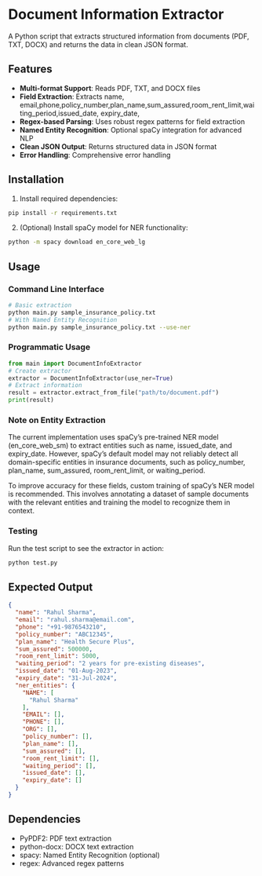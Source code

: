 # Document Information Extractor
A Python script that extracts structured information from documents (PDF, TXT, DOCX) and returns the data in clean JSON format.
## Features
- **Multi-format Support**: Reads PDF, TXT, and DOCX files
- **Field Extraction**: Extracts name, email,phone,policy_number,plan_name,sum_assured,room_rent_limit,waiting_period,issued_date,
expiry_date,
- **Regex-based Parsing**: Uses robust regex patterns for field extraction
- **Named Entity Recognition**: Optional spaCy integration for advanced NLP
- **Clean JSON Output**: Returns structured data in JSON format
- **Error Handling**: Comprehensive error handling 
## Installation
1. Install required dependencies:
```bash
pip install -r requirements.txt
```
2. (Optional) Install spaCy model for NER functionality:
```bash
python -m spacy download en_core_web_lg
```
## Usage
### Command Line Interface
```bash
# Basic extraction
python main.py sample_insurance_policy.txt
# With Named Entity Recognition
python main.py sample_insurance_policy.txt --use-ner
```
### Programmatic Usage
```python
from main import DocumentInfoExtractor
# Create extractor
extractor = DocumentInfoExtractor(use_ner=True)
# Extract information
result = extractor.extract_from_file("path/to/document.pdf")
print(result)
```


### Note on Entity Extraction
The current implementation uses spaCy’s pre-trained NER model (en_core_web_sm) to extract entities such as name, issued_date, and expiry_date. However, spaCy’s default model may not reliably detect all domain-specific entities in insurance documents, such as policy_number, plan_name, sum_assured, room_rent_limit, or waiting_period.

To improve accuracy for these fields, custom training of spaCy’s NER model is recommended. This involves annotating a dataset of sample documents with the relevant entities and training the model to recognize them in context.
### Testing
Run the test script to see the extractor in action:
```bash
python test.py
```
## Expected Output
```json
{
  "name": "Rahul Sharma",
  "email": "rahul.sharma@email.com",
  "phone": "+91-9876543210",
  "policy_number": "ABC12345",
  "plan_name": "Health Secure Plus",
  "sum_assured": 500000,
  "room_rent_limit": 5000,
  "waiting_period": "2 years for pre-existing diseases",
  "issued_date": "01-Aug-2023",
  "expiry_date": "31-Jul-2024",
  "ner_entities": {
    "NAME": [
      "Rahul Sharma"
    ],
    "EMAIL": [],
    "PHONE": [],
    "ORG": [],
    "policy_number": [],
    "plan_name": [],
    "sum_assured": [],
    "room_rent_limit": [],
    "waiting_period": [],
    "issued_date": [],
    "expiry_date": []
  }
}
```
## Dependencies
- PyPDF2: PDF text extraction
- python-docx: DOCX text extraction
- spacy: Named Entity Recognition (optional)
- regex: Advanced regex patterns
